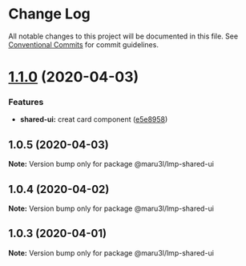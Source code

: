 # Change Log

All notable changes to this project will be documented in this file.
See [Conventional Commits](https://conventionalcommits.org) for commit guidelines.

# [1.1.0](https://github.com/maru3l/learn-publish-monorepo/compare/@maru3l/lmp-shared-ui@1.0.5...@maru3l/lmp-shared-ui@1.1.0) (2020-04-03)


### Features

* **shared-ui:** creat card component ([e5e8958](https://github.com/maru3l/learn-publish-monorepo/commit/e5e8958aef006c9866fec5e550fc703b0ba6dd05))





## 1.0.5 (2020-04-03)

**Note:** Version bump only for package @maru3l/lmp-shared-ui





## 1.0.4 (2020-04-02)

**Note:** Version bump only for package @maru3l/lmp-shared-ui





## 1.0.3 (2020-04-01)

**Note:** Version bump only for package @maru3l/lmp-shared-ui
